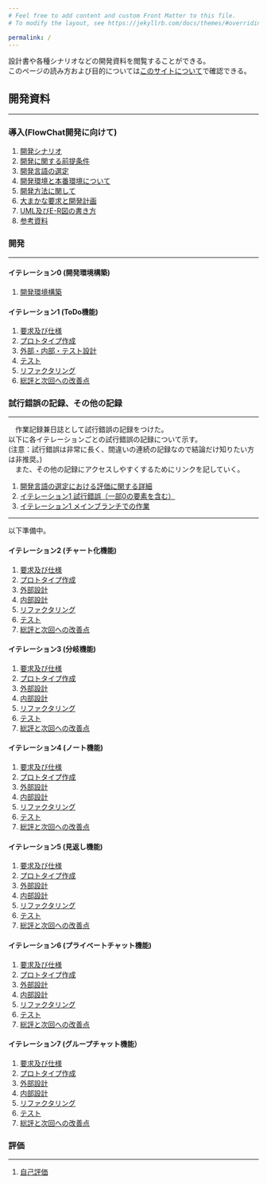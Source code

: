 ```yaml
---
# Feel free to add content and custom Front Matter to this file.
# To modify the layout, see https://jekyllrb.com/docs/themes/#overriding-theme-defaults

permalink: /
---
```


設計書や各種シナリオなどの開発資料を閲覧することができる。  
このページの読み方および目的については[このサイトについて]({{site.baseurl}}/about)で確認できる。  

## 開発資料
---
### 導入(FlowChat開発に向けて)
1. [開発シナリオ]({{site.baseurl}}/dev_scenario)
1. [開発に関する前提条件]({{site.baseurl}}/precondition)
1. [開発言語の選定]({{site.baseurl}}/select_lang)
1. [開発環境と本番環境について]({{site.baseurl}}/dev_prd)
1. [開発方法に関して]({{site.baseurl}}/how2dev)
1. [大まかな要求と開発計画]({{site.baseurl}}/req_and_plan)
1. [UML及びE-R図の書き方]({{site.baseurl}}/uml_docs)
1. [参考資料]({{site.baseurl}}/main_ref)

### 開発
---
#### イテレーション0 (開発環境構築)
1. [開発環境構築]({{site.baseurl}}/iteration_0/dev_env)

#### イテレーション1 (ToDo機能)
1. [要求及び仕様](          {{site.baseurl}}/iteration_1/req_and_spec)
1. [プロトタイプ作成](      {{site.baseurl}}/iteration_1/prototype)
1. [外部・内部・テスト設計]({{site.baseurl}}/iteration_1/)
1. [テスト](                {{site.baseurl}}/iteration_1/)
1. [リファクタリング](      {{site.baseurl}}/iteration_1/)
1. [総評と次回への改善点](  {{site.baseurl}}/iteration_1/)

### 試行錯誤の記録、その他の記録
---
　作業記録兼日誌として試行錯誤の記録をつけた。  
以下に各イテレーションごとの試行錯誤の記録について示す。  
(注意：試行錯誤は非常に長く、間違いの連続の記録なので結論だけ知りたい方は非推奨。)  
　また、その他の記録にアクセスしやすくするためにリンクを記していく。

1. [開発言語の選定における評価に関する詳細](       {{site.baseurl}}/detail)
1. [イテレーション1 試行錯誤（一部0の要素を含む）]({{site.baseurl}}/iteration_1/try_and_err)
1. [イテレーション1 メインブランチでの作業](       {{site.baseurl}}/iteration_1/main_branch)

---

以下準備中。

#### イテレーション2 (チャート化機能)
1. [要求及び仕様](        {{site.baseurl}}/iteration_)
1. [プロトタイプ作成](    {{site.baseurl}}/iteration_)
1. [外部設計](            {{site.baseurl}}/iteration_)
1. [内部設計](            {{site.baseurl}}/iteration_)
1. [リファクタリング](    {{site.baseurl}}/iteration_)
1. [テスト](              {{site.baseurl}}/iteration_)
1. [総評と次回への改善点]({{site.baseurl}}/iteration_)

#### イテレーション3 (分岐機能)
1. [要求及び仕様](        {{site.baseurl}}/iteration_)
1. [プロトタイプ作成](    {{site.baseurl}}/iteration_)
1. [外部設計](            {{site.baseurl}}/iteration_)
1. [内部設計](            {{site.baseurl}}/iteration_)
1. [リファクタリング](    {{site.baseurl}}/iteration_)
1. [テスト](              {{site.baseurl}}/iteration_)
1. [総評と次回への改善点]({{site.baseurl}}/iteration_)

#### イテレーション4 (ノート機能)
1. [要求及び仕様](        {{site.baseurl}}/iteration_)
1. [プロトタイプ作成](    {{site.baseurl}}/iteration_)
1. [外部設計](            {{site.baseurl}}/iteration_)
1. [内部設計](            {{site.baseurl}}/iteration_)
1. [リファクタリング](    {{site.baseurl}}/iteration_)
1. [テスト](              {{site.baseurl}}/iteration_)
1. [総評と次回への改善点]({{site.baseurl}}/iteration_)

#### イテレーション5 (見返し機能)
1. [要求及び仕様](        {{site.baseurl}}/iteration_)
1. [プロトタイプ作成](    {{site.baseurl}}/iteration_)
1. [外部設計](            {{site.baseurl}}/iteration_)
1. [内部設計](            {{site.baseurl}}/iteration_)
1. [リファクタリング](    {{site.baseurl}}/iteration_)
1. [テスト](              {{site.baseurl}}/iteration_)
1. [総評と次回への改善点]({{site.baseurl}}/iteration_)

#### イテレーション6 (プライベートチャット機能)
1. [要求及び仕様](        {{site.baseurl}}/iteration_)
1. [プロトタイプ作成](    {{site.baseurl}}/iteration_)
1. [外部設計](            {{site.baseurl}}/iteration_)
1. [内部設計](            {{site.baseurl}}/iteration_)
1. [リファクタリング](    {{site.baseurl}}/iteration_)
1. [テスト](              {{site.baseurl}}/iteration_)
1. [総評と次回への改善点]({{site.baseurl}}/iteration_)

#### イテレーション7 (グループチャット機能）
1. [要求及び仕様](        {{site.baseurl}}/iteration_)
1. [プロトタイプ作成](    {{site.baseurl}}/iteration_)
1. [外部設計](            {{site.baseurl}}/iteration_)
1. [内部設計](            {{site.baseurl}}/iteration_)
1. [リファクタリング](    {{site.baseurl}}/iteration_)
1. [テスト](              {{site.baseurl}}/iteration_)
1. [総評と次回への改善点]({{site.baseurl}}/iteration_)

### 評価
---
1. [自己評価]({{site.baseurl}}/iteration_)